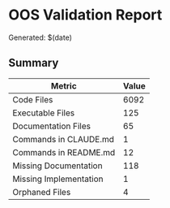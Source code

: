 # OOS Validation Report

Generated: $(date)

## Summary

| Metric | Value |
|--------|-------|
| Code Files | 6092 |
| Executable Files | 125 |
| Documentation Files | 65 |
| Commands in CLAUDE.md | 1 |
| Commands in README.md | 12 |
| Missing Documentation | 118 |
| Missing Implementation | 1 |
| Orphaned Files | 4 |

